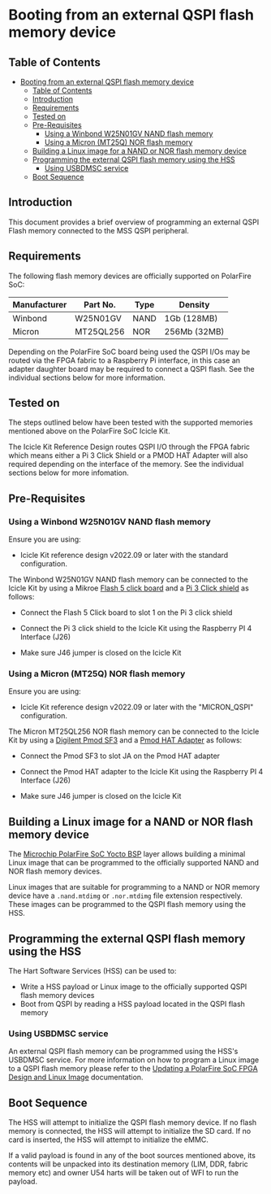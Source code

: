 # Booting from an external QSPI flash memory device

## Table of Contents

- [Booting from an external QSPI flash memory device](#booting-from-an-external-qspi-flash-memory-device)
  - [Table of Contents](#table-of-contents)
  - [Introduction](#introduction)
  - [Requirements](#requirements)
  - [Tested on](#tested-on)
  - [Pre-Requisites](#pre-requisites)
    - [Using a Winbond W25N01GV NAND flash memory](#using-a-winbond-w25n01gv-nand-flash-memory)
    - [Using a Micron (MT25Q) NOR flash memory](#using-a-micron-mt25q-nor-flash-memory)
  - [Building a Linux image for a NAND or NOR flash memory device](#building-a-linux-image-for-a-nand-or-nor-flash-memory-device)
  - [Programming the external QSPI flash memory using the HSS](#programming-the-external-qspi-flash-memory-using-the-hss)
    - [Using USBDMSC service](#using-usbdmsc-service)
  - [Boot Sequence](#boot-sequence)

<a name="introduction"></a>

## Introduction

This document provides a brief overview of programming an external QSPI Flash memory connected to the MSS QSPI peripheral.

<a name="requirements"></a>

## Requirements

The following flash memory devices are officially supported on PolarFire SoC:

| Manufacturer | Part No. | Type | Density       |
|--------------|----------|------|---------------|
| Winbond      | W25N01GV | NAND | 1Gb (128MB)   |
| Micron       | MT25QL256| NOR  | 256Mb (32MB)  |

Depending on the PolarFire SoC board being used the QSPI I/Os may be routed via the FPGA fabric to a Raspberry Pi interface, in this case an adapter daughter board may be required to connect a QSPI flash. See the individual sections below for more information.

<a name="tested-on"></a>

## Tested on

The steps outlined below have been tested with the supported memories mentioned above on the PolarFire SoC Icicle Kit.

The Icicle Kit Reference Design routes QSPI I/O through the FPGA fabric which means either a Pi 3 Click Shield or a PMOD HAT Adapter will also required depending on the interface of the memory.
See the individual sections below for more infomation.

<a name="pre-requisites"></a>

## Pre-Requisites

<a name="Using-a-Winbond-W25N01GV-NAND-flash-memory"></a>

### Using a Winbond W25N01GV NAND flash memory

Ensure you are using:

- Icicle Kit reference design v2022.09 or later with the standard configuration.

The Winbond W25N01GV NAND flash memory can be connected to the Icicle Kit by using a Mikroe [Flash 5 click board](https://www.mikroe.com/flash-5-click) and a [Pi 3 Click shield](https://www.mikroe.com/pi-3-click-shield) as follows:

- Connect the Flash 5 Click board to slot 1 on the Pi 3 click shield

- Connect the Pi 3 click shield to the Icicle Kit using the Raspberry PI 4 Interface (J26)

- Make sure J46 jumper is closed on the Icicle Kit

<a name="Using-a-Micron-MT25Q-NOR-flash-memory"></a>

### Using a Micron (MT25Q) NOR flash memory

Ensure you are using:

- Icicle Kit reference design v2022.09 or later with the "MICRON_QSPI" configuration.

The Micron MT25QL256 NOR flash memory can be connected to the Icicle Kit by using a [Digilent Pmod SF3](https://digilent.com/reference/pmod/pmodsf3/start) and a [Pmod HAT Adapter](https://digilent.com/shop/pmod-hat-adapter-pmod-expansion-for-raspberry-pi) as follows:

- Connect the Pmod SF3 to slot JA on the Pmod HAT adapter

- Connect the Pmod HAT adapter to the Icicle Kit using the Raspberry PI 4 Interface (J26)

- Make sure J46 jumper is closed on the Icicle Kit

<a name="Building-a-Linux-image-for-a-NAND-or-NOR-flash-memory-device"></a>

## Building a Linux image for a NAND or NOR flash memory device

The [Microchip PolarFire SoC Yocto BSP](https://github.com/polarfire-soc/meta-polarfire-soc-yocto-bsp) layer allows building a minimal Linux image that can be programmed to the officially supported NAND and NOR flash memory devices.

Linux images that are suitable for programming to a NAND or NOR memory device have a `.nand.mtdimg` or `.nor.mtdimg` file extension respectively. These images can be programmed to the QSPI flash memory using the HSS.

<a name="programming-the-external-QSPI-flash-memory-using-the-HSS"></a>

## Programming the external QSPI flash memory using the HSS

The Hart Software Services (HSS) can be used to:

- Write a HSS payload or Linux image to the officially supported QSPI flash memory devices
- Boot from QSPI by reading a HSS payload located in the QSPI flash memory

<a name="using-usbdmsc-service"></a>

### Using USBDMSC service

An external QSPI flash memory can be programmed using the HSS's USBDMSC service.
For more information on how to program a Linux image to a QSPI flash memory please refer to the [Updating a PolarFire SoC FPGA Design and Linux Image](https://mi-v-ecosystem.github.io/redirects/updating-icicle-kit_updating-icicle-kit-design-and-linux) documentation.

<a name="boot-sequence"></a>

## Boot Sequence

The HSS will attempt to initialize the QSPI flash memory device. If no flash memory is connected, the HSS will attempt to initialize the SD card. If no card is inserted, the HSS will attempt to initialize the eMMC.

If a valid payload is found in any of the boot sources mentioned above, its contents will be unpacked into its destination memory (LIM, DDR, fabric memory etc) and owner U54 harts will be taken out of WFI to run the payload.
